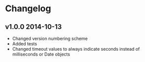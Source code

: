 # Changelog

## v1.0.0 2014-10-13

  * Changed version numbering scheme
  * Added tests
  * Changed timeout values to always indicate seconds instead of milliseconds or Date objects